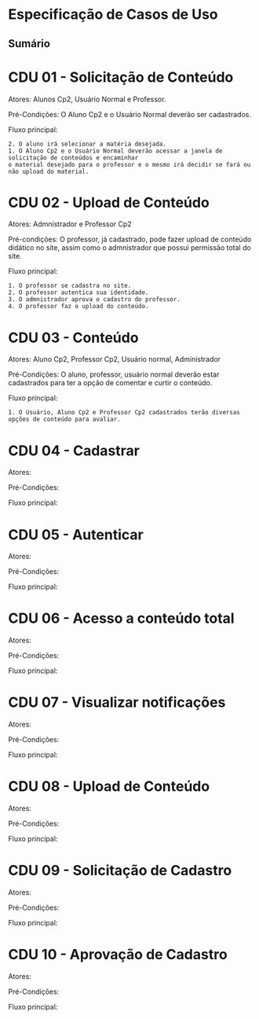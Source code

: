 # Especificação de Casos de Uso

## Sumário


# CDU 01 - Solicitação de Conteúdo
 
 Atores: Alunos Cp2, Usuário Normal e Professor.
 
 Pré-Condições: O Aluno Cp2 e o Usuário Normal deverão ser cadastrados. 
 
 Fluxo principal:
	
    2. O aluno irá selecionar a matéria desejada.
	1. O Aluno Cp2 e o Usuário Normal deverão acessar a janela de solicitação de conteúdos e encaminhar
	o material desejado para o professor e o mesmo irá decidir se fará ou não upload do material.	


# CDU 02 - Upload de Conteúdo

Atores: Admnistrador e Professor Cp2

Pré-condições: O professor, já cadastrado, pode fazer upload de conteúdo didático no site, assim como o admnistrador que possui permissão total do site.

Fluxo principal:

	1. O professor se cadastra no site.	
	2. O professor autentica sua identidade.
	3. O admnistrador aprova o cadastro do professor.
	4. O professor faz o upload do conteúdo.
	
# CDU 03 - Conteúdo

Atores: Aluno Cp2, Professor Cp2, Usuário normal, Administrador

Pré-Condições: O aluno, professor, usuário normal deverão estar cadastrados para ter a opção de comentar e curtir o conteúdo.

Fluxo principal:

	1. O Usuário, Aluno Cp2 e Professor Cp2 cadastrados terão diversas opções de conteúdo para avaliar. 

# CDU 04 - Cadastrar

Atores: 

Pré-Condições:

Fluxo principal:

# CDU 05 - Autenticar

Atores: 

Pré-Condições:
    
Fluxo principal:

# CDU 06 - Acesso a conteúdo total

Atores: 

Pré-Condições:

Fluxo principal:

# CDU 07 - Visualizar notificações

Atores: 

Pré-Condições:

Fluxo principal:

# CDU 08 - Upload de Conteúdo

Atores: 

Pré-Condições:

Fluxo principal:

# CDU 09 - Solicitação de Cadastro

Atores: 

Pré-Condições:

Fluxo principal:

# CDU 10 - Aprovação de Cadastro

Atores: 

Pré-Condições:

Fluxo principal: